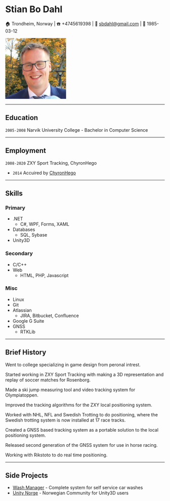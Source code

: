 # Stian Bo Dahl

:house: Trondheim, Norway | :phone: +4745619398 | :email: sbdahl@gmail.com | :birthday: 1985-03-12 

<img src="profile_picture.jpg" width="192" height="192"  />

---

## Education

`2005-2008` Narvik University College - Bachelor in Computer Science

---

## Employment

`2008-2020` ZXY Sport Tracking, ChyronHego
 * `2014` Accuired by [ChyronHego](https://chyronhego.com/products/sports-tracking/zxy-go-wearable-tracking/)

---

## Skills

### Primary
* .NET 
    * C#, WPF, Forms, XAML
* Databases
    * SQL, Sybase
* Unity3D

### Secondary
* C/C++
* Web
    * HTML, PHP, Javascript
  
### Misc

* Linux
* Git
* Atlassian 
    * JIRA, Bitbucket, Confluence
* Google G Suite
* GNSS
    * RTKLib

---

## Brief History

Went to college specializing in game design from peronal intrest. 

Started working in ZXY Sport Tracking with making a 3D representation and replay of soccer matches for Rosenborg.

Made a ski jump measuring tool and video tracking system for Olympiatoppen.

Improved the tracking algorithms for the ZXY local positioning system.

Worked with NHL, NFL and Swedish Trotting to do positioning, where the Swedish trotting system is now installed at 17 race tracks.

Created a GNSS based tracking system as a portable solution to the local positioning system.

Released second generation of the GNSS system for use in horse racing.

Working with Rikstoto to do real time positioning.

---

## Side Projects

* [Wash Manager](https://www.gds-midtnorge.no/bilvask/washmanager)  -  Complete system for self service car washes
* [Unity Norge](https://www.facebook.com/groups/unitynorge/) - Norwegian Community for Unity3D users
